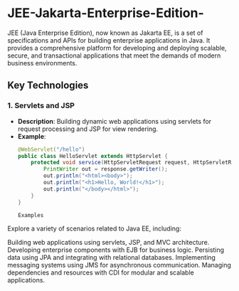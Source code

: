 # JEE-Jakarta-Enterprise-Edition-
 JEE (Java Enterprise Edition), now known as Jakarta EE, is a set of specifications and APIs for building enterprise applications in Java. It provides a comprehensive platform for developing and deploying scalable, secure, and transactional applications that meet the demands of modern business environments.
## Key Technologies

### 1. Servlets and JSP
- **Description**: Building dynamic web applications using servlets for request processing and JSP for view rendering.
- **Example**:
  ```java
  @WebServlet("/hello")
  public class HelloServlet extends HttpServlet {
      protected void service(HttpServletRequest request, HttpServletResponse response) throws ServletException, IOException {
          PrintWriter out = response.getWriter();
          out.println("<html><body>");
          out.println("<h1>Hello, World!</h1>");
          out.println("</body></html>");
      }
  }

  Examples
Explore a variety of scenarios related to Java EE, including:

Building web applications using servlets, JSP, and MVC architecture.
Developing enterprise components with EJB for business logic.
Persisting data using JPA and integrating with relational databases.
Implementing messaging systems using JMS for asynchronous communication.
Managing dependencies and resources with CDI for modular and scalable applications.
